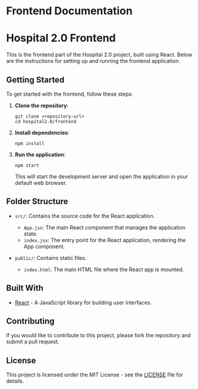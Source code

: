 # Frontend Documentation

# Hospital 2.0 Frontend

This is the frontend part of the Hospital 2.0 project, built using React. Below are the instructions for setting up and running the frontend application.

## Getting Started

To get started with the frontend, follow these steps:

1. **Clone the repository**:
   ```
   git clone <repository-url>
   cd hospital2.0/frontend
   ```

2. **Install dependencies**:
   ```
   npm install
   ```

3. **Run the application**:
   ```
   npm start
   ```

   This will start the development server and open the application in your default web browser.

## Folder Structure

- `src/`: Contains the source code for the React application.
  - `App.jsx`: The main React component that manages the application state.
  - `index.jsx`: The entry point for the React application, rendering the App component.
  
- `public/`: Contains static files.
  - `index.html`: The main HTML file where the React app is mounted.

## Built With

- [React](https://reactjs.org/) - A JavaScript library for building user interfaces.

## Contributing

If you would like to contribute to this project, please fork the repository and submit a pull request.

## License

This project is licensed under the MIT License - see the [LICENSE](LICENSE) file for details.